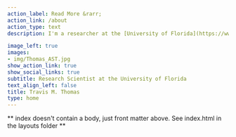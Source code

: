 ```yaml
---
action_label: Read More &rarr;
action_link: /about
action_type: text
description: I'm a researcher at the [University of Florida](https://www.ufl.edu/) [Nature Coast Biological Station](https://ncbs.ifas.ufl.edu/). I'm interested in "allcology" or all-things-ecology & technology. I utilize a variety of tools to investigate the conservation status of cryptic and imperiled species. I primarily focus on turtles and tortoises, which are typically data deficient or in-decline worldwide.   

image_left: true
images:
- img/Thomas_AST.jpg
show_action_link: true
show_social_links: true
subtitle: Research Scientist at the University of Florida
text_align_left: false
title: Travis M. Thomas
type: home
---
```


** index doesn't contain a body, just front matter above.
See index.html in the layouts folder **
